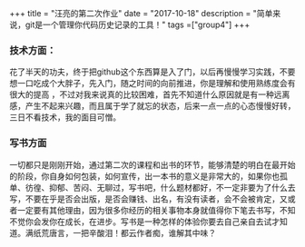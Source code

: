 +++
title = "汪亮的第二次作业"
date = "2017-10-18"
description = "简单来说，git是一个管理你代码历史记录的工具！"
tags =["group4"]
+++


### 技术方面：
花了半天的功夫，终于把github这个东西算是入了门，以后再慢慢学习实践，不要想一口吃成个大胖子，先入门，随之时间的向前推进，你是理解和使用熟练度会有很大的提高 ，不过对我来说真的比较困难，首先不知道什么原因就是有一种远离感，产生不起来兴趣，而且属于学了就忘的状态，后来一点一点的心态慢慢好转，三日不看技术，我的面目可憎。

### 写书方面
 一切都只是刚刚开始，通过第二次的课程和出书的环节，能够清楚的明白在最开始的阶段，你自身如何包装，如何宣传，出一本书的意义是非常大的，如果你也孤单、彷徨、抑郁、苦闷、无聊过，写书吧，什么题材都好，不一定非要为了什么去写，不要在乎是否会出版，是否会赚钱、出名，有没有读者，会不会被肯定，又或者一定要有其他理由，因为很多你经历的相关事物本身就值得你下笔去书写，不知不觉你会发你在成长，在进步。写书是一种怎样的体验你要去自己亲自去试才知道。满纸荒唐言，一把辛酸泪！都云作者痴，谁解其中味？
